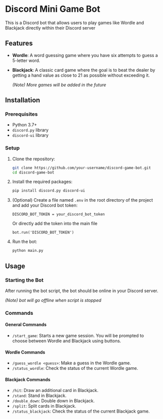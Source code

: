 # Discord Mini Game Bot

This is a Discord bot that allows users to play games like Wordle and Blackjack directly within their Discord server 
## Features

- **Wordle**: A word guessing game where you have six attempts to guess a 5-letter word.
- **Blackjack**: A classic card game where the goal is to beat the dealer by getting a hand value as close to 21 as possible without exceeding it.

    *(Note) More games will be added in the future*

## Installation

### Prerequisites

- Python 3.7+
- `discord.py` library
- `discord-ui` library

### Setup

1. Clone the repository:

   ```bash
   git clone https://github.com/your-username/discord-game-bot.git
   cd discord-game-bot
   ```

2. Install the required packages:

   ```bash
   pip install discord.py discord-ui
   ```

3. (Optional) Create a file named `.env` in the root directory of the project and add your Discord bot token:

   ```env
   DISCORD_BOT_TOKEN = your_discord_bot_token
   ```
     Or directly add the token into the         main file
   
   ```env
   bot.run('DISCORD_BOT_TOKEN')
   ```

4. Run the bot:

   ```bash
   python main.py
   ```

## Usage

### Starting the Bot

After running the bot script, the bot should be online in your Discord server.

*(Note) bot will go offline when script is stopped*

### Commands

#### General Commands

- `/start_game`: Starts a new game session. You will be prompted to choose between Wordle and Blackjack using buttons.

#### Wordle Commands

- `/guess_wordle <guess>`: Make a guess in the Wordle game.
- `/status_wordle`: Check the status of the current Wordle game.

#### Blackjack Commands

- `/hit`: Draw an additional card in Blackjack.
- `/stand`: Stand in Blackjack.
- `/double_down`: Double down in Blackjack.
- `/split`: Split cards in Blackjack.
- `/status_blackjack`: Check the status of the current Blackjack game.
